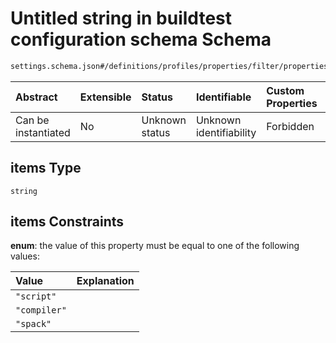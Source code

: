 # Untitled string in buildtest configuration schema Schema

```txt
settings.schema.json#/definitions/profiles/properties/filter/properties/type/items
```



| Abstract            | Extensible | Status         | Identifiable            | Custom Properties | Additional Properties | Access Restrictions | Defined In                                                                   |
| :------------------ | :--------- | :------------- | :---------------------- | :---------------- | :-------------------- | :------------------ | :--------------------------------------------------------------------------- |
| Can be instantiated | No         | Unknown status | Unknown identifiability | Forbidden         | Allowed               | none                | [settings.schema.json\*](../out/settings.schema.json "open original schema") |

## items Type

`string`

## items Constraints

**enum**: the value of this property must be equal to one of the following values:

| Value        | Explanation |
| :----------- | :---------- |
| `"script"`   |             |
| `"compiler"` |             |
| `"spack"`    |             |
